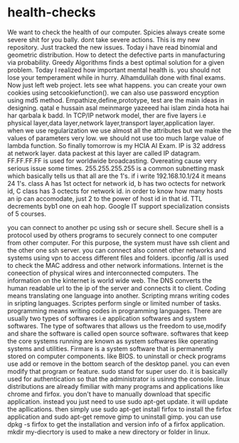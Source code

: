 # health-checks
We want to check the health of our computer.
Spicies always create some severe shit for you bally. dont take severe actions.
This is my new repository.
Just tracked the new issues.
Today i have read binomial and geometric distribution.
How to detect the defective parts in manufacturing via probability.
Greedy Algorithms finds a best optimal solution for a given problem.
Today I realized how important mental health is. you should not lose your temperament while in hurry.
Alhamdulilah done with final exams. Now just left web project. lets see what happens.
you can create your own cookies using setcookiefunction().
we can also use password encyption using md5 method.
Empathize,define,prototype, test are the main ideas in designing.
qatal e hussain asal meinmarge yazeeed hai islam zinda hota hai har qarbala k badd.
In TCP/IP network model, ther are five layers i.e physical layer,data layer,network layer,transport layer,application layer.
when we use regularization we use almost all the attributes but we make the values of parameters very low. we should not use too much large value of lambda function.
So finally tomorrow is my HCIA AI Exam. 
IP is 32 address at network layer. data packest at this layer are called IP datagram.
FF.FF.FF.FF is used for worldwide broadcasting.
Overeating cause very serious issue some times.
255.255.255.255 is a common subnetting mask which basically tells us that all are the 1's. if i write 192.168.10.1/24 it means 24 1's.
class A has 1st octect for network id, b has two octects for network id, C class has 3 octects for network id. in order to know how many hosts an ip can accomodate, just 2 to the power of
 host id in that id. TTL decrements byb1 one on eah hop.
Google IT support specialization consists of 5 courses.

you can connect to another pc using ssh or secure shell. Secure shell is a protocol used by others programs to securely connect to one computer from other computer. For this purpose, the
system must have ssh client and the other one ssh server. you can connect also connet other networks and systems using vpn to access different files and folders. 
ipconfig /all is used to check the MAC address and other network informations.
Internet is the coneection of physical wires and interconnected computers. The information on the kinternet is world wide web. The DNS converts the human readable url to the ip of the
server and connects it to client.
Coding means translating one language into another. Scripting mrans writing codes in sripting languages. Scriptes perform single or limited number of tasks.
programming means writing codes in programming languages. There are usually two types of softwares i.e application softwares and system softwares. 
The type of softwares that allows us the freedom to use,modify and share the software is called open source software.
softwares that keep the core systems running are known as system softwares like operating systems and utilities. Firmare is a system software that is permanently stored on computer
components. like BIOS.
to uninstall or check programs use add or remove in the bottom search of the desktop panel. you can even modify that program or feature.
sudo stand for super user do. it is basically used for authentication so that the administrator is usinng the console. linux distributions are already fimiliar with many programs and
applications like chrome and firfox. you don't have to manually download that specific application. instead you just need to use sudo apt-get update. it will update the apllications. then
simply use sudo apt-get install firfox to install the firfox application and sudo apt-get remove gimp to uninstall gimp. you can use dpkg -s firfox to get the installation and version info of a firfox application.
mkdir my-diecrtory is used to make a new directory or folder in linux. 
